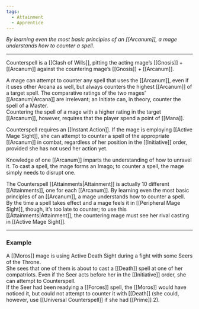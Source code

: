 ```yaml
---
tags:
  - Attainment
  - Apprentice
---
```


_By learning even the most basic principles of an [[Arcanum]], a mage understands how to counter a spell._

---

Counterspell is a [[Clash of Wills]], pitting the acting mage’s [[Gnosis]] + [[Arcanum]] against the countering mage’s [[Gnosis]] + [[Arcanum]].

A mage can attempt to counter any spell that uses the [[Arcanum]], even if it uses other Arcana as well, but always counters the highest [[Arcanum]] of a target spell. The comparative ratings of the two mages’ [[Arcanum|Arcana]] are irrelevant; an Initiate can, in theory, counter the spell of a Master.\
Countering the spell of a mage with a higher rating in the target [[Arcanum]], however, requires that the player spend a point of [[Mana]].

Counterspell requires an [[Instant Action]]. If the mage is employing [[Active Mage Sight]], she can attempt to counter a spell of the appropriate [[Arcanum]] in combat, regardless of her position in the [[Initiative]] order, provided she has not used her action yet.

Knowledge of one [[Arcanum]] imparts the understanding of how to unravel it. To cast a spell, the mage forms an Imago; to counter a spell, the mage simply needs to disrupt one.

The Counterspell [[Attainments|Attainment]] is actually 10 different [[Attainments]], one for each [[Arcanum]]. By learning even the most basic principles of an [[Arcanum]], a mage understands how to counter a spell.\
By the time a spell takes effect and a mage feels it in [[Peripheral Mage Sight]], though, it’s too late to counter; to use this [[Attainments|Attainment]], the countering mage must see her rival casting in [[Active Mage Sight]].

---

### Example

A [[Moros]] mage is using Active Death Sight during a fight with some Seers of the Throne.\
She sees that one of them is about to cast a [[Death]] spell at one of her compatriots. Even if the Seer acts before her in the [[Initiative]] order, she can attempt to Counterspell.\
If the Seer had been readying a [[Forces]] spell, the [[Moros]] would have noticed it, but could not attempt to counter it with [[Death]] (she could, however, use [[Universal Counterspell]] if she had [[Prime]] 2).